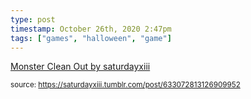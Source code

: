 ```yaml
---
type: post
timestamp: October 26th, 2020 2:47pm
tags: ["games", "halloween", "game"]
---
```

<a href=" https://href.li/?https://saturdayxiii.itch.io/monster-clean-out">
                        Monster Clean Out by saturdayxiii                    </a>
                
                
                
                                
<small>source: https://saturdayxiii.tumblr.com/post/633072813126909952</small>